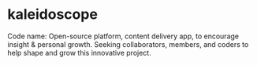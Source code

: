 # kaleidoscope
Code name: Open-source platform, content delivery app, to encourage insight &amp; personal growth. Seeking collaborators, members, and coders to help shape and grow this innovative project.
